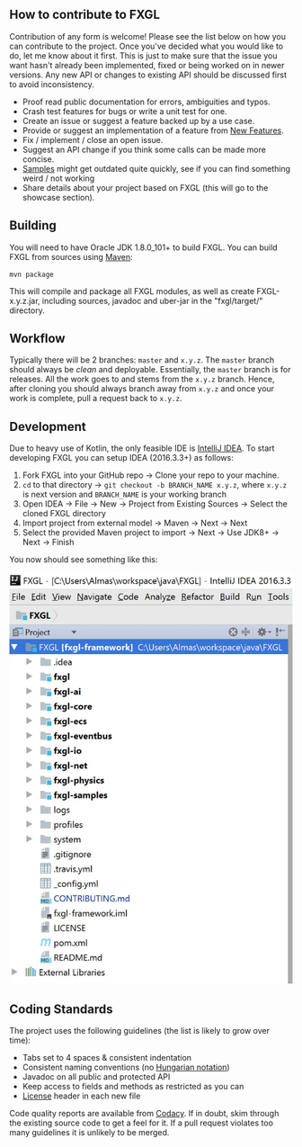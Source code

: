 ## How to contribute to FXGL

Contribution of any form is welcome! Please see the list below on how you can contribute to the project.
Once you've decided what you would like to do, let me know about it first.
This is just to make sure that the issue you want hasn't already been implemented,
fixed or being worked on in newer versions.
Any new API or changes to existing API should be discussed first to avoid inconsistency.

* Proof read public documentation for errors, ambiguities and typos.
* Crash test features for bugs or write a unit test for one.
* Create an issue or suggest a feature backed up by a use case.
* Provide or suggest an implementation of a feature from [New Features](https://github.com/AlmasB/FXGL/wiki/New-Features).
* Fix / implement / close an open issue.
* Suggest an API change if you think some calls can be made more concise.
* [Samples](fxgl-samples) might get outdated quite quickly, see if you can find something weird / not working
* Share details about your project based on FXGL (this will go to the showcase section).

## Building

You will need to have Oracle JDK 1.8.0_101+ to build FXGL.
You can build FXGL from sources using [Maven](https://maven.apache.org/):
```maven
mvn package
```

This will compile and package all FXGL modules, as well as
create FXGL-x.y.z.jar, including sources, javadoc and uber-jar in the "fxgl/target/" directory.

## Workflow

Typically there will be 2 branches: `master` and `x.y.z`.
The `master` branch should always be *clean* and deployable.
Essentially, the `master` branch is for releases.
All the work goes to and stems from the `x.y.z` branch.
Hence, after cloning you should always branch away from `x.y.z` and once
your work is complete, pull a request back to `x.y.z`.

## Development

Due to heavy use of Kotlin, the only feasible IDE is [IntelliJ IDEA](https://www.jetbrains.com/idea/).
To start developing FXGL you can setup IDEA (2016.3.3+) as follows:

1. Fork FXGL into your GitHub repo -> Clone your repo to your machine.
1. `cd` to that directory -> `git checkout -b BRANCH_NAME x.y.z`, where `x.y.z` is next version and `BRANCH_NAME` is your working branch
1. Open IDEA -> File -> New -> Project from Existing Sources -> Select the cloned FXGL directory
1. Import project from external model -> Maven -> Next -> Next
1. Select the provided Maven project to import -> Next -> Use JDK8+ -> Next -> Finish

You now should see something like this:

![FXGL](https://raw.githubusercontent.com/AlmasB/git-server/master/storage/images/FXGL_IDEA.jpg)

## Coding Standards

The project uses the following guidelines (the list is likely to grow over time):

* Tabs set to 4 spaces & consistent indentation
* Consistent naming conventions (no [Hungarian notation](https://en.wikipedia.org/wiki/Hungarian_notation))
* Javadoc on all public and protected API
* Keep access to fields and methods as restricted as you can
* [License](LICENSE) header in each new file

Code quality reports are available from [Codacy](https://www.codacy.com/app/AlmasB/FXGL/dashboard).
If in doubt, skim through the existing source code to get a feel for it.
If a pull request violates too many guidelines it is unlikely to be merged.
